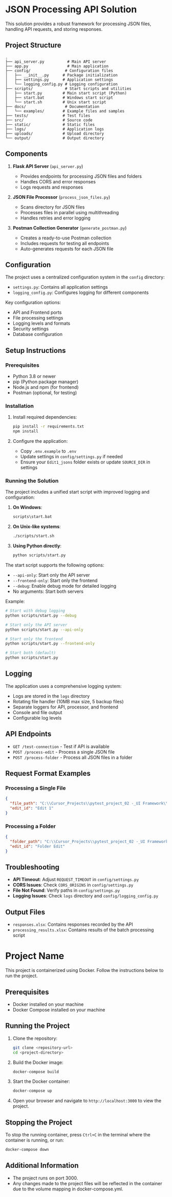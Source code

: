 # JSON Processing API Solution

This solution provides a robust framework for processing JSON files, handling API requests, and storing responses.

## Project Structure

```
.
├── api_server.py          # Main API server
├── app.py                 # Main application
├── config/               # Configuration files
│   ├── __init__.py      # Package initialization
│   ├── settings.py      # Application settings
│   └── logging_config.py # Logging configuration
├── scripts/              # Start scripts and utilities
│   ├── start.py         # Main start script (Python)
│   ├── start.bat        # Windows start script
│   └── start.sh         # Unix start script
├── docs/                 # Documentation
│   └── examples/        # Example files and samples
├── tests/               # Test files
├── src/                 # Source code
├── static/              # Static files
├── logs/                # Application logs
├── uploads/             # Upload directory
└── output/              # Output directory
```

## Components

1. **Flask API Server** (`api_server.py`)
   - Provides endpoints for processing JSON files and folders
   - Handles CORS and error responses
   - Logs requests and responses

2. **JSON File Processor** (`process_json_files.py`)
   - Scans directory for JSON files
   - Processes files in parallel using multithreading
   - Handles retries and error logging

3. **Postman Collection Generator** (`generate_postman.py`)
   - Creates a ready-to-use Postman collection
   - Includes requests for testing all endpoints
   - Auto-generates requests for each JSON file

## Configuration

The project uses a centralized configuration system in the `config` directory:

- `settings.py`: Contains all application settings
- `logging_config.py`: Configures logging for different components

Key configuration options:
- API and Frontend ports
- File processing settings
- Logging levels and formats
- Security settings
- Database configuration

## Setup Instructions

### Prerequisites

- Python 3.8 or newer
- pip (Python package manager)
- Node.js and npm (for frontend)
- Postman (optional, for testing)

### Installation

1. Install required dependencies:
   ```bash
   pip install -r requirements.txt
   npm install
   ```

2. Configure the application:
   - Copy `.env.example` to `.env`
   - Update settings in `config/settings.py` if needed
   - Ensure your `Edit1_jsons` folder exists or update `SOURCE_DIR` in settings

### Running the Solution

The project includes a unified start script with improved logging and configuration:

1. **On Windows**:
   ```bash
   scripts\start.bat
   ```

2. **On Unix-like systems**:
   ```bash
   ./scripts/start.sh
   ```

3. **Using Python directly**:
   ```bash
   python scripts/start.py
   ```

The start script supports the following options:
- `--api-only`: Start only the API server
- `--frontend-only`: Start only the frontend
- `--debug`: Enable debug mode for detailed logging
- No arguments: Start both servers

Example:
```bash
# Start with debug logging
python scripts/start.py --debug

# Start only the API server
python scripts/start.py --api-only

# Start only the frontend
python scripts/start.py --frontend-only

# Start both (default)
python scripts/start.py
```

## Logging

The application uses a comprehensive logging system:
- Logs are stored in the `logs` directory
- Rotating file handler (10MB max size, 5 backup files)
- Separate loggers for API, processor, and frontend
- Console and file output
- Configurable log levels

## API Endpoints

- `GET /test-connection` - Test if API is available
- `POST /process-edit` - Process a single JSON file
- `POST /process-folder` - Process all JSON files in a folder

## Request Format Examples

### Processing a Single File

```json
{
  "file_path": "C:\\Cursor_Projects\\pytest_project_02 -_UI Framework\\Edit1_jsons\\file.json",
  "edit_id": "Edit 1"
}
```

### Processing a Folder

```json
{
  "folder_path": "C:\\Cursor_Projects\\pytest_project_02 -_UI Framework\\Edit1_jsons",
  "edit_id": "Folder Edit"
}
```

## Troubleshooting

- **API Timeout**: Adjust `REQUEST_TIMEOUT` in `config/settings.py`
- **CORS Issues**: Check `CORS_ORIGINS` in `config/settings.py`
- **File Not Found**: Verify paths in `config/settings.py`
- **Logging Issues**: Check `logs` directory and `config/logging_config.py`

## Output Files

- `responses.xlsx`: Contains responses recorded by the API
- `processing_results.xlsx`: Contains results of the batch processing script

# Project Name

This project is containerized using Docker. Follow the instructions below to run the project.

## Prerequisites

- Docker installed on your machine
- Docker Compose installed on your machine

## Running the Project

1. Clone the repository:
   ```bash
   git clone <repository-url>
   cd <project-directory>
   ```

2. Build the Docker image:
   ```bash
   docker-compose build
   ```

3. Start the Docker container:
   ```bash
   docker-compose up
   ```

4. Open your browser and navigate to `http://localhost:3000` to view the project.

## Stopping the Project

To stop the running container, press `Ctrl+C` in the terminal where the container is running, or run:
```bash
docker-compose down
```

## Additional Information

- The project runs on port 3000.
- Any changes made to the project files will be reflected in the container due to the volume mapping in docker-compose.yml. 